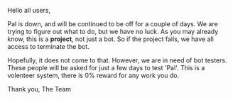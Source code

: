 Hello all users,

Pal is down, and will be continued to be off for a couple of days. We are trying to figure out what to do, but we have no luck.
As you may already know, this is a **project**, not just a bot.
So if the project fails, we have all access to terminate the bot.

Hopefully, it does not come to that. However, we are in need of bot testers. These people will be asked for just a few days to test 'Pal'.
This is a volenteer system, there is 0% reward for any work you do.

Thank you,
The Team
